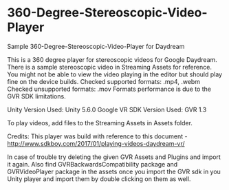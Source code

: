 # 360-Degree-Stereoscopic-Video-Player
Sample 360-Degree-Stereoscopic-Video-Player for Daydream


This is a 360 degree player for stereoscopic videos for Google Daydream.
There is a sample stereoscopic video in Streaming Assets for reference.
You might not be able to view the video playing in the editor but should play fine on the device builds.
Checked supported formats: .mp4, .webm
Checked unsupported formats: .mov
Formats performance is due to the GVR SDK limitations.

Unity Version Used: Unity 5.6.0
Google VR SDK Version Used: GVR 1.3

To play videos, add files to the Streaming Assets in Assets folder.


Credits: This player was build with reference to this document - http://www.sdkboy.com/2017/01/playing-videos-daydream-vr/

In case of trouble try deleting the given GVR Assets and Plugins and import it again.
Also find GVRBackwardsCompatibility package and GVRVideoPlayer package in the assets once you import the GVR sdk in you Unity player and import them by double clicking on them as well.
